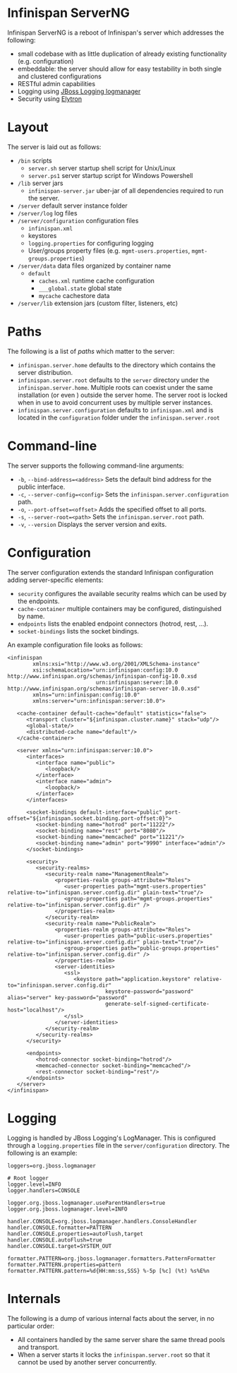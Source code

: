 Infinispan ServerNG
====================

Infinispan ServerNG is a reboot of Infinispan's server which addresses the following:

* small codebase with as little duplication of already existing functionality (e.g. configuration)
* embeddable: the server should allow for easy testability in both single and clustered configurations
* RESTful admin capabilities
* Logging using [JBoss Logging logmanager](https://github.com/jboss-logging/jboss-logmanager)
* Security using [Elytron](https://github.com/wildfly-security/wildfly-elytron)

# Layout

The server is laid out as follows:

* `/bin` scripts
   * `server.sh` server startup shell script for Unix/Linux
   * `server.ps1` server startup script for Windows Powershell 
* `/lib` server jars
   * `infinispan-server.jar` uber-jar of all dependencies required to run the server.
* `/server` default server instance folder
* `/server/log` log files
* `/server/configuration` configuration files
   * `infinispan.xml`
   * keystores
   * `logging.properties` for configuring logging
   * User/groups property files (e.g. `mgmt-users.properties`, `mgmt-groups.properties`) 
* `/server/data` data files organized by container name
   * `default`
      * `caches.xml` runtime cache configuration
      * `___global.state` global state
      * `mycache` cachestore data
* `/server/lib` extension jars (custom filter, listeners, etc)

# Paths

The following is a list of _paths_ which matter to the server:

* `infinispan.server.home` defaults to the directory which contains the server distribution.
* `infinispan.server.root` defaults to the `server` directory under the `infinispan.server.home`. Multiple roots can 
coexist under the same installation (or even ) outside the server home. The server root is locked when in use to avoid
concurrent uses by multiple server instances.
* `infinispan.server.configuration` defaults to `infinispan.xml` and is located in the `configuration` folder under the `infinispan.server.root`

# Command-line

The server supports the following command-line arguments:

* `-b`, `--bind-address=<address>` Sets the default bind address for the public interface.
* `-c`, `--server-config=<config>` Sets the `infinispan.server.configuration` path.
* `-o`, `--port-offset=<offset>` Adds the specified offset to all ports. 
* `-s`, `--server-root=<path>` Sets the `infinispan.server.root` path.
* `-v`, `--version` Displays the server version and exits.

# Configuration

The server configuration extends the standard Infinispan configuration adding server-specific elements:

* `security` configures the available security realms which can be used by the endpoints.
* `cache-container` multiple containers may be configured, distinguished by name.
* `endpoints` lists the enabled endpoint connectors (hotrod, rest, ...).
* `socket-bindings` lists the socket bindings.

An example configuration file looks as follows:

```
<infinispan
        xmlns:xsi="http://www.w3.org/2001/XMLSchema-instance"
        xsi:schemaLocation="urn:infinispan:config:10.0 http://www.infinispan.org/schemas/infinispan-config-10.0.xsd
                            urn:infinispan:server:10.0 http://www.infinispan.org/schemas/infinispan-server-10.0.xsd"
        xmlns="urn:infinispan:config:10.0"
        xmlns:server="urn:infinispan:server:10.0">

   <cache-container default-cache="default" statistics="false">
      <transport cluster="${infinispan.cluster.name}" stack="udp"/>
      <global-state/>
      <distributed-cache name="default"/>
   </cache-container>

   <server xmlns="urn:infinispan:server:10.0">
      <interfaces>
         <interface name="public">
            <loopback/>
         </interface>
         <interface name="admin">
            <loopback/>
         </interface>
      </interfaces>

      <socket-bindings default-interface="public" port-offset="${infinispan.socket.binding.port-offset:0}">
         <socket-binding name="hotrod" port="11222"/>
         <socket-binding name="rest" port="8080"/>
         <socket-binding name="memcached" port="11221"/>
         <socket-binding name="admin" port="9990" interface="admin"/>
      </socket-bindings>

      <security>
         <security-realms>
            <security-realm name="ManagementRealm">
               <properties-realm groups-attribute="Roles">
                  <user-properties path="mgmt-users.properties" relative-to="infinispan.server.config.dir" plain-text="true"/>
                  <group-properties path="mgmt-groups.properties" relative-to="infinispan.server.config.dir" />
               </properties-realm>
            </security-realm>
            <security-realm name="PublicRealm">
               <properties-realm groups-attribute="Roles">
                  <user-properties path="public-users.properties" relative-to="infinispan.server.config.dir" plain-text="true"/>
                  <group-properties path="public-groups.properties" relative-to="infinispan.server.config.dir" />
               </properties-realm>
               <server-identities>
                  <ssl>
                     <keystore path="application.keystore" relative-to="infinispan.server.config.dir"
                               keystore-password="password" alias="server" key-password="password"
                               generate-self-signed-certificate-host="localhost"/>
                  </ssl>
               </server-identities>
            </security-realm>
         </security-realms>
      </security>

      <endpoints>
         <hotrod-connector socket-binding="hotrod"/>
         <memcached-connector socket-binding="memcached"/>
         <rest-connector socket-binding="rest"/>
      </endpoints>
   </server>
</infinispan>

```

# Logging

Logging is handled by JBoss Logging's LogManager. This is configured through a `logging.properties` file in the 
`server/configuration` directory. The following is an example:

```
loggers=org.jboss.logmanager

# Root logger
logger.level=INFO
logger.handlers=CONSOLE

logger.org.jboss.logmanager.useParentHandlers=true
logger.org.jboss.logmanager.level=INFO

handler.CONSOLE=org.jboss.logmanager.handlers.ConsoleHandler
handler.CONSOLE.formatter=PATTERN
handler.CONSOLE.properties=autoFlush,target
handler.CONSOLE.autoFlush=true
handler.CONSOLE.target=SYSTEM_OUT

formatter.PATTERN=org.jboss.logmanager.formatters.PatternFormatter
formatter.PATTERN.properties=pattern
formatter.PATTERN.pattern=%d{HH:mm:ss,SSS} %-5p [%c] (%t) %s%E%n
```
# Internals

The following is a dump of various internal facts about the server, in no particular order:

* All containers handled by the same server share the same thread pools and transport.
* When a server starts it locks the `infinispan.server.root` so that it cannot be used by another server concurrently.
   
 